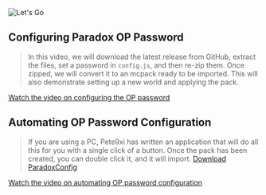<img src="https://i.imgur.com/oi5NwOp.png" alt="Let's Go">

## Configuring Paradox OP Password

> In this video, we will download the latest release from GitHub, extract the files, set a password in `config.js`, and then re-zip them. Once zipped, we will convert it to an mcpack ready to be imported. This will also demonstrate setting up a new world and applying the pack.

[Watch the video on configuring the OP password](Media/OPpassword.mp4 ":include :type=video controls width=100%")

## Automating OP Password Configuration

> If you are using a PC, Pete9xi has written an application that will do all this for you with a single click of a button. Once the pack has been created, you can double click it, and it will import.
> <a href="https://github.com/Pete9xi/ParadoxConfig/releases/tag/v1.0.0">Download ParadoxConfig</a>

[Watch the video on automating OP password configuration](Media/ParadoxConfig.mp4 ":include :type=video controls width=100%")
